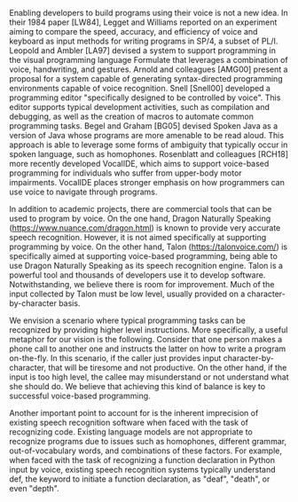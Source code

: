 Enabling developers to build programs using their voice is not a new idea. In their 1984 paper [LW84], Legget and Williams reported on an experiment aiming to compare the speed, accuracy, and efficiency of voice and keyboard as input methods for writing programs in SP/4, a subset of PL/I. Leopold and Ambler [LA97] devised a system to support programming in the visual programming language Formulate that leverages a combination of voice, handwriting, and gestures. Arnold and colleagues [AMG00] present a proposal for a system capable of generating syntax-directed programming environments capable of voice recognition. Snell [Snell00] developed a programming editor "specifically designed to be controlled by voice". This editor supports typical development activities, such as compilation and debugging, as well as the creation of macros to automate common programming tasks. Begel and Graham [BG05] devised Spoken Java as a version of Java whose programs are more amenable to be read aloud. This approach is able to leverage some forms of ambiguity that typically occur in spoken language, such as homophones. Rosenblatt and colleagues [RCH18] more recently developed VocalIDE, which aims to support voice-based programming for individuals who suffer from upper-body motor impairments. VocalIDE places stronger emphasis on how programmers can use voice to navigate through programs.
 
In addition to academic projects, there are commercial tools that can be used to program by voice. On the one hand, Dragon Naturally Speaking (https://www.nuance.com/dragon.html) is known to provide very accurate speech recognition. However, it is not aimed specifically at supporting programming by voice. On the other hand, Talon (https://talonvoice.com/) is specifically aimed at supporting voice-based programming, being able to use Dragon Naturally Speaking as its speech recognition engine. Talon is a powerful tool and thousands of developers use it to develop software. Notwithstanding, we believe there is room for improvement. Much of the input collected by Talon must be low level, usually provided on a character-by-character basis. 

We envision a scenario where typical programming tasks can be recognized by providing higher level instructions. More specifically, a useful metaphor for our vision is the following. Consider that one person makes a phone call to another one and instructs the latter on how to write a program on-the-fly. In this scenario, if the caller just provides input character-by-character, that will be tiresome and not productive. On the other hand, if the input is too high level, the callee may misunderstand or not understand what she should do. We believe that achieving this kind of balance is key to successful voice-based programming. 

Another important point to account for is the inherent imprecision of existing speech recognition software when faced with the task of recognizing code. Existing language models are not appropriate to recognize programs due to issues such as homophones, different grammar, out-of-vocabulary words, and combinations of these factors. For example, when faced with the task of recognizing a function declaration in Python input by voice, existing speech recognition systems typically understand def, the keyword to initiate a function declaration, as "deaf", "death", or even "depth". 

